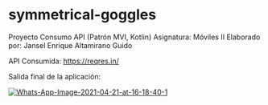 # symmetrical-goggles
Proyecto Consumo API (Patrón MVI, Kotlin) Asignatura: Móviles II
Elaborado por: Jansel Enrique Altamirano Guido


API Consumida: https://reqres.in/

Salida final de la aplicación: 

<a href="https://imgbb.com/"><img src="https://i.ibb.co/JWZqNNL/Whats-App-Image-2021-04-21-at-16-18-40-1.jpg" alt="Whats-App-Image-2021-04-21-at-16-18-40-1" border="0"></a>
